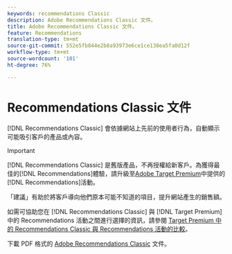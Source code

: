 ```yaml
---
keywords: recommendations Classic
description: Adobe Recommendations Classic 文件。
title: Adobe Recommendations Classic 文件。
feature: Recommendations
translation-type: tm+mt
source-git-commit: 552e5fb844e2b8a93973e6ce1ce138ea5fa0d12f
workflow-type: tm+mt
source-wordcount: '101'
ht-degree: 76%

---
```



# Recommendations Classic 文件

[!DNL Recommendations Classic] 會依據網站上先前的使用者行為，自動顯示可能吸引客戶的產品或內容。

>[!IMPORTANT]
>
>[!DNL Recommendations Classic] 是舊版產品，不再授權給新客戶。為獲得最佳的[!DNL Recommendations]體驗，請升級至[Adobe Target Premium](/help/c-intro/intro.md)中提供的[!DNL Recommendations]活動。

「建議」有助於將客戶導向他們原本可能不知道的項目，提升網站產生的銷售額。

如需可協助您在 [!DNL Recommendations Classic] 與 [!DNL Target Premium] 中的 Recommendations 活動之間進行選擇的資訊，請參閱 [Target Premium 中的 Recommendations Classic 與 Recommendations 活動的比較](/help/c-recommendations/c-recommendations-faq/recommendations-classic-versus-recommendations-activities-target-premium.md)。

下載 PDF 格式的 [Adobe Recommendations Classic](/help/assets/adobe-recommendations-classic.pdf) 文件。